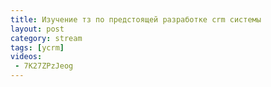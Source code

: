 ```yaml
---
title: Изучение тз по предстоящей разработке crm системы
layout: post
category: stream
tags: [ycrm]
videos:
 - 7K27ZPzJeog
---
```


